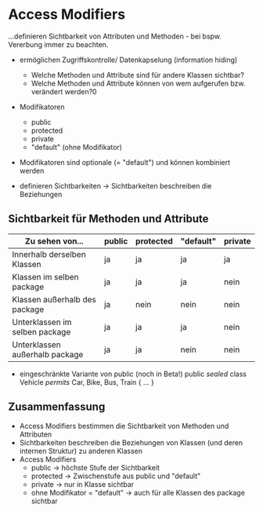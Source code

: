 # Access Modifiers

...definieren Sichtbarkeit von Attributen und Methoden - bei bspw. Vererbung immer zu beachten.

- ermöglichen Zugriffskontrolle/ Datenkapselung (information hiding)
  - Welche Methoden und Attribute sind für andere Klassen sichtbar?
  - Welche Methoden und Attribute können von wem aufgerufen bzw. verändert werden?0
- Modifikatoren
  - public
  - protected
  - private
  - "default" (ohne Modifikator)
- Modifikatoren sind optionale (= "default") und können kombiniert werden

- definieren Sichtbarkeiten
  -> Sichtbarkeiten beschreiben die Beziehungen

## Sichtbarkeit für Methoden und Attribute

| Zu sehen von...                | public | protected | "default" | private |
|--------------------------------|--------|-----------|-----------|---------|
| Innerhalb derselben Klassen    |   ja   |    ja     |    ja     |   ja    |
| Klassen im selben package      |   ja   |    ja     |    ja     |  nein   |
| Klassen außerhalb des package  |   ja   |   nein    |   nein    |  nein   |
| Unterklassen im selben package |   ja   |    ja     |    ja     |  nein   |
| Unterklassen außerhalb package |   ja   |    ja     |   nein    |  nein   |

- eingeschränkte Variante von public (noch in Beta!)
  public _sealed_ class Vehicle _permits_ Car, Bike, Bus, Train { ... }

## Zusammenfassung

- Access Modifiers bestimmen die Sichtbarkeit von Methoden und Attributen
- Sichtbarkeiten beschreiben die Beziehungen von Klassen (und deren internen Struktur) zu anderen Klassen
- Access Modifiers
  - public -> höchste Stufe der Sichtbarkeit
  - protected -> Zwischenstufe aus public und "default"
  - private -> nur in Klasse sichtbar
  - ohne Modifikator = "default" -> auch für alle Klassen des package sichtbar
